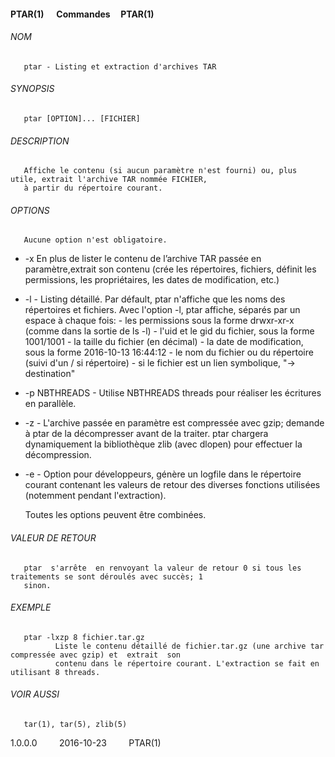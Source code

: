 #### PTAR(1)  &nbsp;&nbsp;&nbsp;&nbsp; Commandes&nbsp;&nbsp;&nbsp; &nbsp;PTAR(1)



###### NOM
       ptar - Listing et extraction d'archives TAR

###### SYNOPSIS
       ptar [OPTION]... [FICHIER]

###### DESCRIPTION
       Affiche le contenu (si aucun paramètre n'est fourni) ou, plus utile, extrait l'archive TAR nommée FICHIER,
       à partir du répertoire courant.

###### OPTIONS
       Aucune option n'est obligatoire.


  * -x
            En plus de lister le contenu de l’archive TAR passée en paramètre,extrait  son  contenu  (crée  les
            répertoires, fichiers, définit les permissions, les propriétaires, les dates de modification, etc.)


  * -l
            - Listing  détaillé.  Par  défault,  ptar  n'affiche  que  les noms des répertoires et fichiers. Avec
            l'option -l, ptar affiche, séparés par un espace à chaque fois:
             - les permissions sous la forme drwxr-xr-x (comme dans la sortie de ls -l)
             - l'uid et le gid du fichier, sous la forme 1001/1001
             - la taille du fichier (en décimal)
             - la date de modification, sous la forme 2016-10-13 16:44:12
             - le nom du fichier ou du répertoire (suivi d'un / si répertoire)
             - si le fichier est un lien symbolique, "-> destination"


  * -p NBTHREADS
            - Utilise NBTHREADS threads pour réaliser les écritures en parallèle.

  * -z
            - L'archive passée en paramètre est compressée avec gzip; demande à ptar de la décompresser avant  de
            la  traiter.  ptar  chargera  dynamiquement  la  bibliothèque  zlib (avec dlopen) pour effectuer la
            décompression.

  * -e
            - Option pour développeurs, génère un logfile dans le répertoire courant  contenant  les  valeurs  de
            retour des diverses fonctions utilisées (notemment pendant l'extraction).

       Toutes les options peuvent être combinées.

###### VALEUR DE RETOUR
       ptar  s'arrête  en renvoyant la valeur de retour 0 si tous les traitements se sont déroulés avec succès; 1
       sinon.


###### EXEMPLE
       ptar -lxzp 8 fichier.tar.gz
              Liste le contenu détaillé de fichier.tar.gz (une archive tar compressée avec gzip) et  extrait  son
              contenu dans le répertoire courant. L'extraction se fait en utilisant 8 threads.

###### VOIR AUSSI
       tar(1), tar(5), zlib(5)



1.0.0.0  &nbsp;&nbsp;&nbsp;&nbsp;&nbsp;&nbsp;&nbsp;&nbsp;2016-10-23                 &nbsp;&nbsp;&nbsp;&nbsp; &nbsp;&nbsp;&nbsp;PTAR(1)
